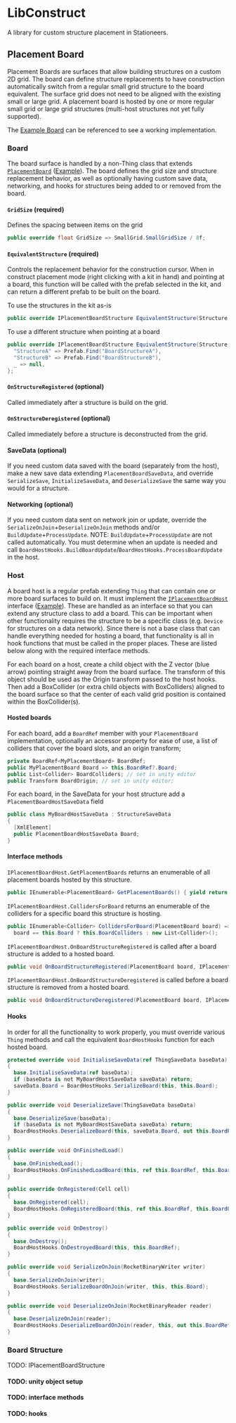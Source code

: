 ﻿# LibConstruct

A library for custom structure placement in Stationeers.

## Placement Board
Placement Boards are surfaces that allow building structures on a custom 2D grid.
The board can define structure replacements to have construction automatically switch from a regular small grid structure to the board equivalent.
The surface grid does not need to be aligned with the existing small or large grid.
A placement board is hosted by one or more regular small grid or large grid structures (multi-host structures not yet fully supported).

The [Example Board](https://github.com/tsholmes/StationeersExampleBoard/tree/master/Assets/Scripts) can be referenced to see a working implementation.

### Board
The board surface is handled by a non-Thing class that extends [`PlacementBoard`](/PlacementBoard.cs) ([Example](https://github.com/tsholmes/StationeersExampleBoard/blob/master/Assets/Scripts/ExampleLetterBoard.cs)).
The board defines the grid size and structure replacement behavior, as well as optionally having custom save data, networking, and hooks for structures being added to or removed from the board.

#### `GridSize` (required)
Defines the spacing between items on the grid
```cs
public override float GridSize => SmallGrid.SmallGridSize / 8f;
```

#### `EquivalentStructure` (required)
Controls the replacement behavior for the construction cursor.
When in construct placement mode (right clicking with a kit in hand) and pointing at a board, this function will be called with the prefab selected in the kit, and can return a different prefab to be built on the board.

To use the structures in the kit as-is
```cs
public override IPlacementBoardStructure EquivalentStructure(Structure structure) => structure as IPlacementBoardStructure;
```

To use a different structure when pointing at a board
```cs
public override IPlacementBoardStructure EquivalentStructure(Structure structure) => structure?.PrefabName switch {
  "StructureA" => Prefab.Find("BoardStructureA"),
  "StructureB" => Prefab.Find("BoardStructureB"),
  _ => null,
};
```

#### `OnStructureRegistered` (optional)
Called immediately after a structure is build on the grid.

#### `OnStructureDeregistered` (optional)
Called immediately before a structure is deconstructed from the grid.

#### SaveData (optional)
If you need custom data saved with the board (separately from the host), make a new save data extending `PlacementBoardSaveData`, and override `SerializeSave`, `InitializeSaveData`, and `DeserializeSave` the same way you would for a structure.

#### Networking (optional)
If you need custom data sent on network join or update, override the `SerializeOnJoin`+`DeserializeOnJoin` methods and/or `BuildUpdate`+`ProcessUpdate`.
NOTE: `BuildUpdate`+`ProcessUpdate` are not called automatically. You must determine when an update is needed and call `BoardHostHooks.BuildBoardUpdate`/`BoardHostHooks.ProcessBoardUpdate` in the host.

### Host
A board host is a regular prefab extending `Thing` that can contain one or more board surfaces to build on. It must implement the [`IPlacementBoardHost`](/IPlacementBoardHost.cs) interface ([Example](https://github.com/tsholmes/StationeersExampleBoard/blob/master/Assets/Scripts/ExampleBoardStructure.cs)).
These are handled as an interface so that you can extend any structure class to add a board.
This can be important when other functionality requires the structure to be a specific class (e.g. `Device` for structures on a data network).
Since there is not a base class that can handle everything needed for hosting a board, that functionality is all in hook functions that must be called in the proper places. These are listed below along with the required interface methods.

For each board on a host, create a child object with the Z vector (blue arrow) pointing straight away from the board surface. The transform of this object should be used as the Origin transform passed to the host hooks. Then add a BoxCollider (or extra child objects with BoxColliders) aligned to the board surface so that the center of each valid grid position is contained within the BoxCollider(s).

#### Hosted boards
For each board, add a `BoardRef` member with your `PlacementBoard` implementation, optionally an accessor property for ease of use, a list of colliders that cover the board slots, and an origin transform;

```cs
private BoardRef<MyPlacementBoard> BoardRef;
public MyPlacementBoard Board => this.BoardRef?.Board;
public List<Collider> BoardColliders; // set in unity editor
public Transform BoardOrigin; // set in unity editor;
```

For each board, in the SaveData for your host structure add a `PlacementBoardHostSaveData` field
```cs
public class MyBoardHostSaveData : StructureSaveData
{
  [XmlElement]
  public PlacementBoardHostSaveData Board;
}
```

#### Interface methods
`IPlacementBoardHost.GetPlacementBoards` returns an enumerable of all placement boards hosted by this structure.
```cs
public IEnumerable<PlacementBoard> GetPlacementBoards() { yield return this.Board; }
```
`IPlacementBoardHost.CollidersForBoard` returns an enumerable of the colliders for a specific board this structure is hosting.
```cs
public IEnumerable<Collider> CollidersForBoard(PlacementBoard board) =>
  board == this.Board ? this.BoardColliders : new List<Collider>();
```
`IPlacementBoardHost.OnBoardStructureRegistered` is called after a board structure is added to a hosted board.
```cs
public void OnBoardStructureRegistered(PlacementBoard board, IPlacementBoardStructure structure) { }
```
`IPlacementBoardHost.OnBoardStructureDeregistered` is called before a board structure is removed from a hosted board.
```cs
public void OnBoardStructureDeregistered(PlacementBoard board, IPlacementBoardStructure structure) { }
```

#### Hooks
In order for all the functionality to work properly, you must override various `Thing` methods and call the equivalent `BoardHostHooks` function for each hosted board.

```cs
protected override void InitialiseSaveData(ref ThingSaveData baseData)
{
  base.InitialiseSaveData(ref baseData);
  if (baseData is not MyBoardHostSaveData saveData) return;
  saveData.Board = BoardHostHooks.SerializeBoard(this, this.Board);
}

public override void DeserializeSave(ThingSaveData baseData)
{
  base.DeserializeSave(baseData);
  if (baseData is not MyBoardHostSaveData saveData) return;
  BoardHostHooks.DeserializeBoard(this, saveData.Board, out this.BoardRef, this.BoardOrigin);
}

public override void OnFinishedLoad()
{
  base.OnFinishedLoad();
  BoardHostHooks.OnFinishedLoadBoard(this, ref this.BoardRef, this.BoardOrigin);
}

public override OnRegistered(Cell cell)
{
  base.OnRegistered(cell);
  BoardHostHooks.OnRegisteredBoard(this, ref this.BoardRef, this.BoardOrigin);
}

public override void OnDestroy()
{
  base.OnDestroy();
  BoardHostHooks.OnDestroyedBoard(this, this.BoardRef);
}

public override void SerializeOnJoin(RocketBinaryWriter writer)
{
  base.SerializeOnJoin(writer);
  BoardHostHooks.SerializeBoardOnJoin(writer, this, this.Board);
}

public override void DeserializeOnJoin(RocketBinaryReader reader)
{
  base.DeserializeOnJoin(reader);
  BoardHostHooks.DeserializeBoardOnJoin(reader, this, out this.BoardRef, this.BoardOrigin);
}
```

### Board Structure
TODO: IPlacementBoardStructure

#### TODO: unity object setup

#### TODO: interface methods

#### TODO: hooks